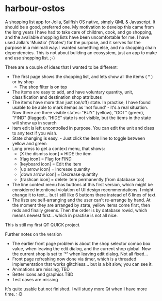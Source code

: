 # harbour-ostos
A shopping list app for Jolla, Sailfish OS native, simply QML &amp; Javascript. It should be a good,
preferred one. My motivation to develop this came from the long years I have had to take care of
children, cook, and go shopping, and the available shopping lists have been uncomfortable for me.
I have used Jolla's 'Muistio' ('Notes') for the purpose, and it serves for the purpose in a
minimali way. I wanted something else, and no shopping chain dependencies. This is not about
building an ecosystem, just an app to make and use shopping list. ;-)

There are a couple of ideas that I wanted to be different:
- The first page shows the shopping list, and lets show all the items ( * ) or by shop
  - The shop filter is on top
- The items are easy to add, and have voluntary quantity, unit, classification and destination shop attributes
- The items have more than just (on/off) state. In practise, I have found usable to be able to mark itemas as
  'not found' - it's a real situation. Now there are three visible states:
  "BUY" (yellow), "GOT" (green), "FIND" (flagged). "HIDE" state is not visible, but the items in the state will
  show up in search
- Item edit is left uncontrolled in purpose. You can edit the unit and class to any text if you wish.
- State changing is easy. - Just click the item line to toggle between yellow and green
- Long press to get a context menu, that shows:
  - [X the dismiss icon] = HIDE the item
  - [flag icon]          = Flag for FIND
  - [keyboard icon]      = Edit the item
  - [up arrow icon]      = Increase quantity
  - [down arrow icon]    = Decrease quantity
  - [trashcan icon]      = delete item permanently (from database too)
- The line context menu has buttons at this first version, which might be considered intentional violation of UI 
  design recommendations. I might change it to text... but I still like 6 buttons there instead of 6 lines of text.
- The lists are self-arranging and the user can't re-arrange by hand.
  At the moment they are arranged by state, yellow items come first, then reds and finally greens.
  Then the order is by database rowid, which means newest first... which in practise is not all nice.

This is still my first QT QUICK project.

Further notes on the version
- The earlier front page problem is about the shop selector combo box value, when leaving the edit dialog, and the
current shop global. Now the current shop is set to '*' when leaving edit dialog. Not all fixed...
- Front page refreshing now done via timer, which is a threaded implementation that works glitchless...
but is a bit slow, you can see it.
- Animations are missing, TBD
- Better icons and graphics TBD
- Test cases are missing



 It's quite usable but not finished. I will study more Qt when I have more time. :-D
 

